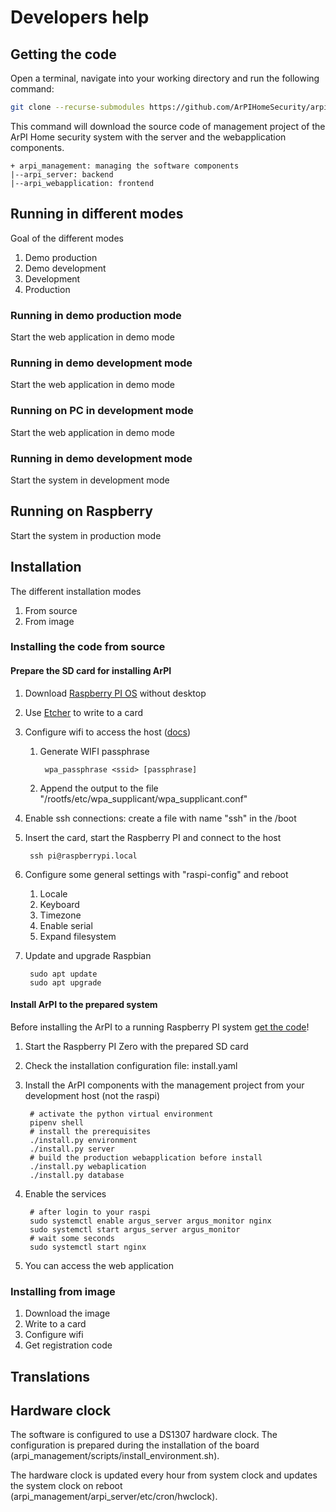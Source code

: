 # Developers help

## Getting the code

Open a terminal, navigate into your working directory and run the following command:
```bash
git clone --recurse-submodules https://github.com/ArPIHomeSecurity/arpi_management.git
```
This command will download the source code of management project of
the ArPI Home security system with the server and the webapplication components.

```
+ arpi_management: managing the software components
|--arpi_server: backend
|--arpi_webapplication: frontend
```

## Running in different modes

Goal of the different modes

1. Demo production
2. Demo development
3. Development
4. Production

### Running in demo production mode

Start the web application in demo mode

### Running in demo development mode

Start the web application in demo mode

### Running on PC in development mode

Start the web application in demo mode

### Running in demo development mode

Start the system in development mode

## Running on Raspberry

Start the system in production mode

## Installation

The different installation modes
1. From source
2. From image

### Installing the code from source

#### Prepare the SD card for installing ArPI

1. Download [Raspberry PI OS](https://www.raspberrypi.org/downloads/raspbian/) without desktop
2. Use [Etcher](https://www.balena.io/etcher/) to write to a card
3. Configure wifi to access the host ([docs](https://www.raspberrypi.org/documentation/configuration/wireless/wireless-cli.md))
    1. Generate WIFI passphrase

            wpa_passphrase <ssid> [passphrase]

    2. Append the output to the file "/rootfs/etc/wpa_supplicant/wpa_supplicant.conf"

4. Enable ssh connections: create a file with name "ssh" in the /boot
5. Insert the card, start the Raspberry PI and connect to the host

        ssh pi@raspberrypi.local

6. Configure some general settings with "raspi-config" and reboot
    1. Locale
    2. Keyboard
    3. Timezone
    4. Enable serial
    5. Expand filesystem
7. Update and upgrade Raspbian

        sudo apt update
        sudo apt upgrade


#### Install ArPI to the prepared system

Before installing the ArPI to a running Raspberry PI system [get the code](#getting-the-code)!

1. Start the Raspberry PI Zero with the prepared SD card
2. Check the installation configuration file: install.yaml
3. Install the ArPI components with the management project from your development host (not the raspi)

        # activate the python virtual environment
        pipenv shell
        # install the prerequisites
        ./install.py environment
        ./install.py server
        # build the production webapplication before install
        ./install.py webaplication
        ./install.py database

4. Enable the services

        # after login to your raspi
        sudo systemctl enable argus_server argus_monitor nginx
        sudo systemctl start argus_server argus_monitor
        # wait some seconds
        sudo systemctl start nginx

5. You can access the web application

### Installing from image

1. Download the image
2. Write to a card
3. Configure wifi
4. Get registration code

## Translations

## Hardware clock

The software is configured to use a DS1307 hardware clock. The configuration is prepared during the installation of the board (arpi_management/scripts/install_environment.sh).

The hardware clock is updated every hour from system clock and updates the system clock on reboot (arpi_management/arpi_server/etc/cron/hwclock).